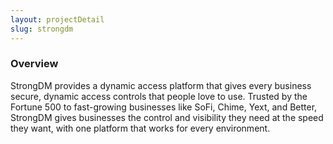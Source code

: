```yaml
---
layout: projectDetail
slug: strongdm
---
```


### Overview

StrongDM provides a dynamic access platform that gives every business secure, dynamic access controls that people love to use. Trusted by the Fortune 500 to fast-growing businesses like SoFi, Chime, Yext, and Better, StrongDM gives businesses the control and visibility they need at the speed they want, with one platform that works for every environment.
